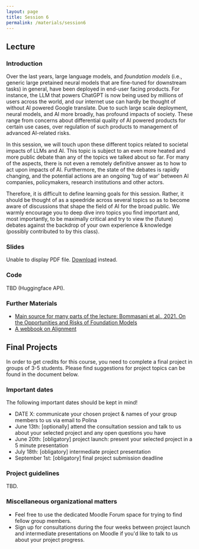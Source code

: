 ```yaml
---
layout: page
title: Session 6
permalink: /materials/session6
---
```


## Lecture 

### Introduction

Over the last years, large language models, and *foundation models* (i.e., generic large pretained neural models that are fine-tuned for downstream tasks) in general, have been deployed in end-user facing products. For instance, the LLM that powers ChatGPT is now being used by millions of users across the world, and our internet use can hardly be thought of without AI powered Google translate. Due to such large scale deployment, neural models, and AI more broadly, has profound impacts of society. These range from concerns about differential quality of AI powered products for certain use cases, over regulation of such products to management of advanced AI-related risks.

In this session, we will touch upon these different topics related to societal impacts of LLMs and AI. This topic is subject to an even more heated and more public debate than any of the topics we talked about so far. For many of the aspects, there is not even a remotely definitive answer as to how to act upon impacts of AI. Furthermore, the state of the debates is rapidly changing, and the potential actions are an ongoing 'tug of war' between AI companies, policymakers, research institutions and other actors. 

Therefore, it is difficult to define learning goals for this session. Rather, it should be thought of as a speedride across several topics so as to become aware of discussions that shape the field of AI for the broad public. We warmly encourage you to deep dive inro topics you find important and, most importantly, to be maximally critical and try to view the (future) debates against the backdrop of your own experience & knowledge (possibly contributed to by this class). 

### Slides

<object data="slides/06-society-ethics.pdf" type="application/pdf" width="100%" height="500px"> 
    <p>Unable to display PDF file. <a href="slides/06-society-ethics.pdf">Download</a> instead.</p>
</object>

### Code 

TBD (Huggingface API).

### Further Materials

- [Main source for many parts of the lecture: Bommasani et al., 2021. On the Opportunities and Risks of Foundation Models](https://arxiv.org/abs/2108.07258)
- [A webbook on Alignment](https://aisafetyfundamentals.com/ai-alignment-curriculum)

## Final Projects

In order to get credits for this course, you need to complete a final project in groups of 3-5 students. Please find suggestions for project topics can be found in the document below.


### Important dates

The following important dates should be kept in mind!

- DATE X: communicate your chosen project & names of your group members to us via email to Polina
- June 13th: [optionally] attend the consultation session and talk to us about your selected project and any open questions you have
- June 20th: [obligatory] project launch: present your selected project in a 5 minute presentation
- July 18th: [obligatory] intermediate project presentation
- September 1st: [obligatory] final project submission deadline

### Project guidelines

TBD.

### Miscellaneous organizational matters

- Feel free to use the dedicated Moodle Forum space for trying to find fellow group members.
- Sign up for consultations during the four weeks between project launch and intermediate presentations on Moodle if you'd like to talk to us about your project progress.